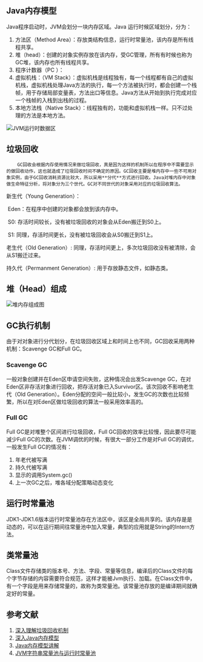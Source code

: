 ## Java内存模型

Java程序启动时，JVM会划分一块内存区域。Java 运行时候区域划分，分为：

1.  方法区（Method Area）：存放类结构信息，运行时常量池，该内存是所有线程共享。
2. 堆（head）：创建的对象实例存放在该内存，受GC管理，所有有时候也称为GC堆，该内存也所有线程共享。
3. 程序计数器（PC ）：
4. 虚拟机栈：（VM Stack）：虚拟机栈是线程独有，每一个线程都有自己的虚拟机栈，虚拟机栈处理Java方法的执行，每一个方法被执行时，都会创建一个栈帧，用于存储局部变量表，方法出口等信息。Java方法从开始到执行完成对应一个栈帧的入栈到出栈的过程。
5. 本地方法栈（Native Stack）：线程独有的，功能和虚拟机栈一样。只不过处理的方法是本地方法。

![JVM运行时数据区](http://ww1.sinaimg.cn/large/0067Oxblgy1g05rmcdhdvj30hc0b8af2.jpg)

## 垃圾回收

   		GC回收会根据内存使用情况来做垃圾回收，真是因为这样的机制所以在程序中不需要显示的做回收动作，这也就造成了垃圾回收时间不确定的原因。GC回收主要是堆内存中一些不可用对象实例，由于GC回收消耗资源比较大，所以采用**分代**方式进行回收。Java对堆内存中对象做生命特征分析，将对象分为三个世代。GC对不同世代的对象采用对应的垃圾回收算法。

新生代（Young Generation）：

​	Eden：在程序中创建的对象都会放到该内存中。

​	S0: 存活时间较长，没有被垃圾回收的对象会从Eden搬迁到S0上。

​	S1: 同理，存活时间更长，没有被垃圾回收会从S0搬迁到S1上。

老生代（Old Generation）: 同理，存活时间更上，多次垃圾回收没有被清除，会从S1搬迁过来。

持久代（Permanment Generation）: 用于存放静态文件，如静态类。



## 堆（Head）组成



![堆内存组成图](http://ww1.sinaimg.cn/large/0067Oxblgy1g05retpx93j30hk0bcgoa.jpg)



## GC执行机制

   由于对对象进行分代划分，在垃圾回收区域上和时间上也不同，GC回收采用两种机制：Scavenge GC和Full GC。

###  Scavenge GC

一般对象创建并在Eden区申请空间失败，这种情况会出发Scavenge GC，在对Eden区非存活对象进行回收，把存活对象已入Survivor区。该次回收不影响老生代（Old Generation）。Eden分配的空间一般比较小，发生GC的次数也比较频繁，所以在对Eden区做垃圾回收的算法一般采用效率高的。

### Full GC

Full GC是对堆整个区间进行垃圾回收，Full GC回收的效率比较慢，因此要尽可能减少Full GC的次数。在JVM调优的时候，有很大一部分工作是对Full GC的调优，一般发生Full GC的情况有：

1.  年老代被写满
2. 持久代被写满
3. 显示的调用System.gc()
4. 上一次GC之后，堆各域分配策略动态变化



## 运行时常量池

JDK1-JDK1.6版本运行时常量池存在方法区中，该区是全局共享的。该内存是是动态的，可以在运行期间往常量池中加入常量，典型的应用就是String的Intern方法。

## 类常量池

Class文件存储类的版本号、方法、字段、常量等信息，编译后的Class文件的每个字节存储的内容需要符合规范，这样才能被Jvm执行、加载。在Class文件中，有一个字段是用来存储常量的，故称为类常量池。该常量池存放的是编译期间就确定好的常量。

## 参考文献



1. [深入理解垃圾回收机制](https://www.cnblogs.com/andy-zcx/p/5522836.html)
2. [深入Java内存模型](https://blog.csdn.net/javazejian/article/details/72772461 )
3. [Java内存模型讲解](https://segmentfault.com/a/1190000002579346)
4. [JVM字符串常量池与运行时常量池](https://blog.csdn.net/Sugar_Rainbow/article/details/68150249)